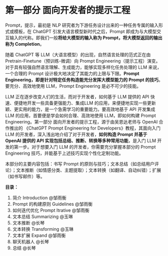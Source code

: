 # 第一部分 面向开发者的提示工程

Prompt，提示，最初是 NLP 研究者为下游任务设计出来的一种任务专属的输入形式或模板，在 ChatGPT 引发大语言模型新时代之后，Prompt 即成为与大模型交互输入的代称。即我们一般**将给大模型的输入称为 Prompt，将大模型返回的输出称为 Completion**。

随着 ChatGPT 等 LLM（大语言模型）的出现，自然语言处理的范式正在由 Pretrain-Finetune（预训练-微调）向 Prompt Engineering（提示工程）演变。对于具有较强自然语言理解、生成能力，能够实现多样化任务处理的 LLM 来说，一个合理的 Prompt 设计极大地决定了其能力的上限与下限。**Prompt Engineering，即是针对特定任务构造能充分发挥大模型能力的 Prompt 的技巧**。要充分、高效地使用 LLM，Prompt Engineering 是必不可少的技能。

LLM 正在逐步改变人们的生活，而对于开发者，如何基于 LLM 提供的 API 快速、便捷地开发一些具备更强能力、集成LLM 的应用，来便捷地实现一些更新颖、更实用的能力，是一个急需学习的重要能力。要高效地基于 API 开发集成 LLM 的应用，首要便是学会如何合理、高效地使用 LLM，即如何构建 Prompt Engineering。第一部分 面向开发者的提示工程，源于由吴恩达老师与 OpenAI 合作推出的 《ChatGPT Prompt Engineering for Developers》教程，其面向入门 LLM 的开发者，深入浅出地介绍了对于开发者，**如何构造 Prompt 并基于 OpenAI 提供的 API 实现包括总结、推断、转换等多种常用功能**，是入门 LLM 开发的第一步。对于想要入门 LLM 的开发者，你需要充分掌握本部分的 Prompt Engineering 技巧，并能基于上述技巧实现个性化定制功能。

本部分的主要内容包括：书写 Prompt 的原则与技巧；文本总结（如总结用户评论）；文本推断（如情感分类、主题提取）；文本转换（如翻译、自动纠错）；扩展（如书写邮件）等。

**目录：**

1. 简介 Introduction @邹雨衡
2. Prompt 的构建原则 Guidelines @邹雨衡
3. 如何迭代优化 Prompt Itrative @邹雨衡
4. 文本总结 Summarizing @玉琳
5. 文本推断 @长琴
6. 文本转换 Transforming @玉琳
7. 文本扩展 Expand @邹雨衡
8. 聊天机器人 @长琴
9. 总结 @长琴
